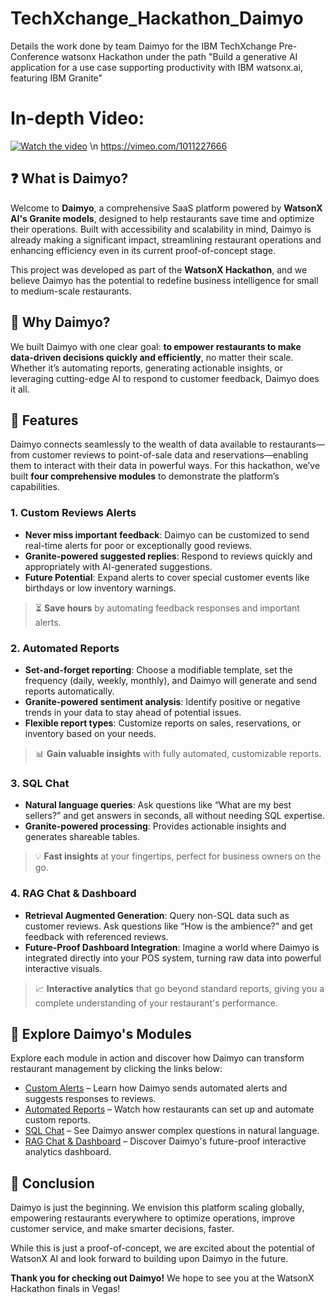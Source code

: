 # TechXchange_Hackathon_Daimyo
Details the work done by team Daimyo for the IBM TechXchange Pre-Conference watsonx Hackathon under the path "Build a generative AI application for a use case supporting productivity with IBM watsonx.ai, featuring IBM Granite"

# In-depth Video:
[![Watch the video](https://vumbnail.com/1011227666.jpg)](https://vimeo.com/1011227666)
\n https://vimeo.com/1011227666

## ❓ What is Daimyo?

Welcome to **Daimyo**, a comprehensive SaaS platform powered by **WatsonX AI's Granite models**, designed to help restaurants save time and optimize their operations. Built with accessibility and scalability in mind, Daimyo is already making a significant impact, streamlining restaurant operations and enhancing efficiency even in its current proof-of-concept stage.

This project was developed as part of the **WatsonX Hackathon**, and we believe Daimyo has the potential to redefine business intelligence for small to medium-scale restaurants.

## 🎯 Why Daimyo?

We built Daimyo with one clear goal: **to empower restaurants to make data-driven decisions quickly and efficiently**, no matter their scale. Whether it’s automating reports, generating actionable insights, or leveraging cutting-edge AI to respond to customer feedback, Daimyo does it all.

## 🚀 Features

Daimyo connects seamlessly to the wealth of data available to restaurants—from customer reviews to point-of-sale data and reservations—enabling them to interact with their data in powerful ways. For this hackathon, we’ve built **four comprehensive modules** to demonstrate the platform’s capabilities.

### 1. **Custom Reviews Alerts**
- **Never miss important feedback**: Daimyo can be customized to send real-time alerts for poor or exceptionally good reviews.
- **Granite-powered suggested replies**: Respond to reviews quickly and appropriately with AI-generated suggestions.
- **Future Potential**: Expand alerts to cover special customer events like birthdays or low inventory warnings.
  
> ⏳ **Save hours** by automating feedback responses and important alerts.

### 2. **Automated Reports**
- **Set-and-forget reporting**: Choose a modifiable template, set the frequency (daily, weekly, monthly), and Daimyo will generate and send reports automatically.
- **Granite-powered sentiment analysis**: Identify positive or negative trends in your data to stay ahead of potential issues.
- **Flexible report types**: Customize reports on sales, reservations, or inventory based on your needs.

> 📊 **Gain valuable insights** with fully automated, customizable reports.

### 3. **SQL Chat**
- **Natural language queries**: Ask questions like “What are my best sellers?” and get answers in seconds, all without needing SQL expertise.
- **Granite-powered processing**: Provides actionable insights and generates shareable tables.

> 💡 **Fast insights** at your fingertips, perfect for business owners on the go.

### 4. **RAG Chat & Dashboard**
- **Retrieval Augmented Generation**: Query non-SQL data such as customer reviews. Ask questions like “How is the ambience?” and get feedback with referenced reviews.
- **Future-Proof Dashboard Integration**: Imagine a world where Daimyo is integrated directly into your POS system, turning raw data into powerful interactive visuals.

> 📈 **Interactive analytics** that go beyond standard reports, giving you a complete understanding of your restaurant's performance.

## 📂 Explore Daimyo's Modules

Explore each module in action and discover how Daimyo can transform restaurant management by clicking the links below:

- [Custom Alerts](./CustomAlerts) – Learn how Daimyo sends automated alerts and suggests responses to reviews.
- [Automated Reports](./AutomatedReports) – Watch how restaurants can set up and automate custom reports.
- [SQL Chat](./DatabaseChat) – See Daimyo answer complex questions in natural language.
- [RAG Chat & Dashboard](./RAGChat) – Discover Daimyo's future-proof interactive analytics dashboard.

## 🙌 Conclusion

Daimyo is just the beginning. We envision this platform scaling globally, empowering restaurants everywhere to optimize operations, improve customer service, and make smarter decisions, faster.

While this is just a proof-of-concept, we are excited about the potential of WatsonX AI and look forward to building upon Daimyo in the future.

**Thank you for checking out Daimyo!** We hope to see you at the WatsonX Hackathon finals in Vegas!
